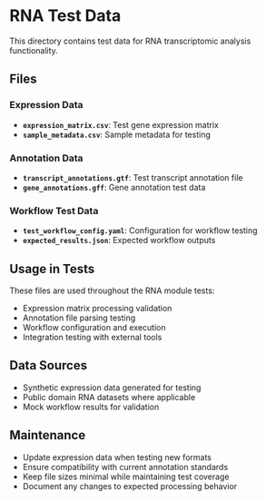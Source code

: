 # RNA Test Data

This directory contains test data for RNA transcriptomic analysis functionality.

## Files

### Expression Data
- **`expression_matrix.csv`**: Test gene expression matrix
- **`sample_metadata.csv`**: Sample metadata for testing

### Annotation Data
- **`transcript_annotations.gtf`**: Test transcript annotation file
- **`gene_annotations.gff`**: Gene annotation test data

### Workflow Test Data
- **`test_workflow_config.yaml`**: Configuration for workflow testing
- **`expected_results.json`**: Expected workflow outputs

## Usage in Tests

These files are used throughout the RNA module tests:
- Expression matrix processing validation
- Annotation file parsing testing
- Workflow configuration and execution
- Integration testing with external tools

## Data Sources

- Synthetic expression data generated for testing
- Public domain RNA datasets where applicable
- Mock workflow results for validation

## Maintenance

- Update expression data when testing new formats
- Ensure compatibility with current annotation standards
- Keep file sizes minimal while maintaining test coverage
- Document any changes to expected processing behavior
